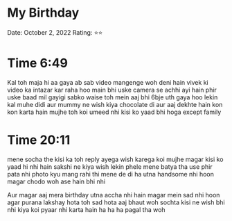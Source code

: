 # My Birthday

Date: October 2, 2022
Rating: ⭐⭐

# Time 6:49

Kal toh maja hi aa gaya ab sab video mangenge woh deni hain vivek ki video ka intazar kar raha  hoo main bhi uske camera se achhi ayi hain phir uske baad mil gayigi sabko waise toh mein aaj bhi 6bje uth gaya hoo lekin kal muhe didi aur mummy ne wish kiya chocolate di aur aaj dekhte hain kon kon karta hain mujhe toh koi umeed nhi kisi ko yaad bhi hoga except family

# Time 20:11

mene socha the kisi ka toh reply ayega wish karega koi mujhe magar kisi ko yaad hi nhi hain sakshi ne kiya wish lekin phele mene batya tha use phir pata nhi photo kyu mang rahi thi mene de di ha utna handsome nhi hoon magar chodo  woh ase hain bhi nhi

Aur magar aaj mera birthday utna accha nhi hain magar mein sad nhi hoon agar purana lakshay hota toh sad hota aaj bhaut woh sochta kisi ne wish bhi nhi kiya koi pyaar nhi karta hain ha ha ha pagal tha woh